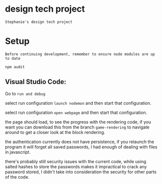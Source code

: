 # design tech project
    Stephanie's design tech project
    
# Setup
    Before continuing development, remember to ensure node modules are up to date
```
npm audit
```
## Visual Studio Code:

Go to  `run and debug`

select run configuration  `launch nodemon` and then start that configuration.

select run configuration  `open webpage` and then start that configuration.

the page should load, to see the progress with the rendering code, if you want you can download this from the branch `game-rendering` to navigate around to get a closer look at the block rendering.

the authentication currently does not have persistence, if you relaunch the program it will forget all saved passwords, I had enough of dealing with files in javascript.

there's probably still security issues with the current code, while using salted hashes to store the passwords makes it impractical to crack any password stored, I didn't take into consideration the security for other parts of the code.